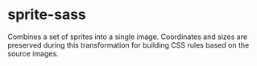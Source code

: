 sprite-sass
===========

Combines a set of sprites into a single image.  Coordinates and sizes are 
preserved during this transformation for building CSS rules based on the
source images.
